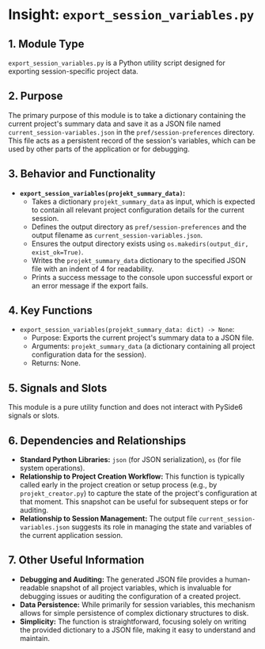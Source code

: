 # Insight: `export_session_variables.py`

## 1. Module Type

`export_session_variables.py` is a Python utility script designed for exporting session-specific project data.

## 2. Purpose

The primary purpose of this module is to take a dictionary containing the current project's summary data and save it as a JSON file named `current_session-variables.json` in the `pref/session-preferences` directory. This file acts as a persistent record of the session's variables, which can be used by other parts of the application or for debugging.

## 3. Behavior and Functionality

- **`export_session_variables(projekt_summary_data)`:**
  - Takes a dictionary `projekt_summary_data` as input, which is expected to contain all relevant project configuration details for the current session.
  - Defines the output directory as `pref/session-preferences` and the output filename as `current_session-variables.json`.
  - Ensures the output directory exists using `os.makedirs(output_dir, exist_ok=True)`.
  - Writes the `projekt_summary_data` dictionary to the specified JSON file with an indent of 4 for readability.
  - Prints a success message to the console upon successful export or an error message if the export fails.

## 4. Key Functions

- `export_session_variables(projekt_summary_data: dict) -> None`:
  - Purpose: Exports the current project's summary data to a JSON file.
  - Arguments: `projekt_summary_data` (a dictionary containing all project configuration data for the session).
  - Returns: None.

## 5. Signals and Slots

This module is a pure utility function and does not interact with PySide6 signals or slots.

## 6. Dependencies and Relationships

- **Standard Python Libraries:** `json` (for JSON serialization), `os` (for file system operations).
- **Relationship to Project Creation Workflow:** This function is typically called early in the project creation or setup process (e.g., by `projekt_creator.py`) to capture the state of the project's configuration at that moment. This snapshot can be useful for subsequent steps or for auditing.
- **Relationship to Session Management:** The output file `current_session-variables.json` suggests its role in managing the state and variables of the current application session.

## 7. Other Useful Information

- **Debugging and Auditing:** The generated JSON file provides a human-readable snapshot of all project variables, which is invaluable for debugging issues or auditing the configuration of a created project.
- **Data Persistence:** While primarily for session variables, this mechanism allows for simple persistence of complex dictionary structures to disk.
- **Simplicity:** The function is straightforward, focusing solely on writing the provided dictionary to a JSON file, making it easy to understand and maintain.
